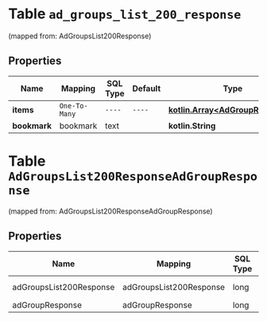 
# Table `ad_groups_list_200_response`
(mapped from: AdGroupsList200Response)

## Properties
Name | Mapping | SQL Type | Default | Type | Description | Notes
---- | ------- | -------- | ------- | ---- | ----------- | -----
**items** | `One-To-Many` | `----` | `----`  | [**kotlin.Array&lt;AdGroupResponse&gt;**](AdGroupResponse.md) |  | 
**bookmark** | bookmark | text |  | **kotlin.String** |  |  [optional]


# **Table `AdGroupsList200ResponseAdGroupResponse`**
(mapped from: AdGroupsList200ResponseAdGroupResponse)

## Properties
Name | Mapping | SQL Type | Default | Type | Description | Notes
---- | ------- | -------- | ------- | ---- | ----------- | -----
adGroupsList200Response | adGroupsList200Response | long | | kotlin.Long | Primary Key | *one*
adGroupResponse | adGroupResponse | long | | kotlin.Long | Foreign Key | *many*




